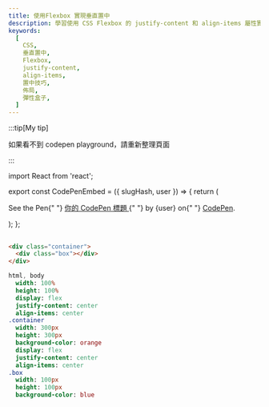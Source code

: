 ```yaml
---
title: 使用Flexbox 實現垂直置中
description: 學習使用 CSS Flexbox 的 justify-content 和 align-items 屬性實現元素垂直與水平置中的方法
keywords:
  [
    CSS,
    垂直置中,
    Flexbox,
    justify-content,
    align-items,
    置中技巧,
    佈局,
    彈性盒子,
  ]
---
```


:::tip[My tip]

如果看不到 codepen playground，請重新整理頁面

:::


import React from 'react';

export const CodePenEmbed = ({ slugHash, user }) => {
return (

<p
className="codepen"
data-height="300"
data-default-tab="html,result"
data-slug-hash={slugHash}
data-user={user}
style={{ border: "2px solid #ccc", margin: "1em 0", padding: "1em" }} >
<span>
See the Pen{" "}
<a href={`https://codepen.io/${user}/pen/${slugHash}`}>
你的 CodePen 標題
</a>{" "}
by {user} on{" "}
<a href="https://codepen.io/">CodePen</a>.
</span>
<script async src="https://cpwebassets.codepen.io/assets/embed/ei.js"></script>
</p>
);
};

## <CodePenEmbed slugHash="JojMPxr" user="Retsnom" />

```html title="index.html"
<div class="container">
  <div class="box"></div>
</div>
```

```sass title="style.css"
html, body
  width: 100%
  height: 100%
  display: flex
  justify-content: center
  align-items: center
.container
  width: 300px
  height: 300px
  background-color: orange
  display: flex
  justify-content: center
  align-items: center
.box
  width: 100px
  height: 100px
  background-color: blue
```
